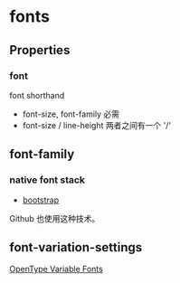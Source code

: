 # fonts


## Properties

### font

font shorthand

- font-size, font-family 必需
- font-size / line-height 两者之间有一个 '/'

## font-family


### native font stack

- [bootstrap](https://v4-alpha.getbootstrap.com/content/reboot/#native-font-stack)

Github 也使用这种技术。

## font-variation-settings

[OpenType Variable Fonts](https://developers.google.com/web/updates/2017/10/nic62#otvf)
